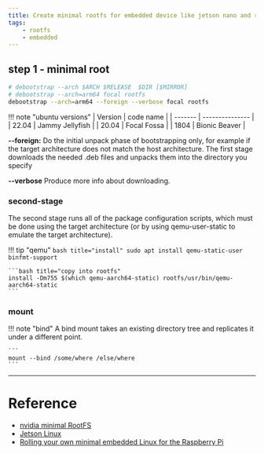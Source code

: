 ```yaml
---
title: Create minimal rootfs for embedded device like jetson nano and rpi
tags:
    - rootfs
    - embedded
---
```


## step 1 - minimal root

```bash
# debootstrap --arch $ARCH $RELEASE  $DIR [$MIRROR]
# debootstrap --arch=arm64 focal rootfs
debootstrap --arch=arm64 --foreign --verbose focal rootfs
```

!!! note "ubuntu versions"
    | Version | code name       |
    | ------- | --------------- |
    | 22.04   | Jammy Jellyfish |
    | 20.04   | Focal Fossa     |
    | 1804    | Bionic Beaver   |

     
**--foreign:**
    Do the initial unpack phase of bootstrapping only, for example if the target architecture does not match the host architecture.  The first stage downloads the needed .deb files and unpacks them into the directory you specify

**--verbose**
    Produce more info about downloading.


### second-stage
The second stage runs all of the package configuration scripts, which must be done using the target architecture (or by using qemu-user-static to emulate the target architecture).

!!! tip "qemu"
    ```bash title="install"
    sudo apt install qemu-static-user binfmt-support
    ```

    ```bash title="copy into rootfs"
    install -Dm755 $(which qemu-aarch64-static) rootfs/usr/bin/qemu-aarch64-static
    ```
     
### mount

!!! note "bind"
    A bind mount takes an existing directory tree and replicates it under a different point. 

    ```
    mount --bind /some/where /else/where
    ```
     
---

# Reference
- [nvidia minimal RootFS](https://forums.developer.nvidia.com/t/minimal-rootfs/173232)
- [Jetson Linux](https://developer.nvidia.com/embedded/jetson-linux)
- [Rolling your own minimal embedded Linux for the Raspberry Pi](https://kevinboone.me/pi_boot_shell.html)
